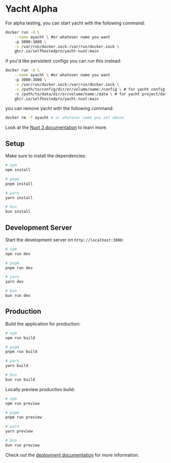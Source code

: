 # Yacht Alpha

For alpha testing, you can start yacht with the following command:

```bash
docker run -d \
    --name ayacht \ #or whatever name you want
    -p 3000:3000 \
    -v /var/run/docker.sock:/var/run/docker.sock \
    ghcr.io/selfhostedpro/yacht-nuxt:main
```

if you'd like persistent configs you can run this instead:

```bash
docker run -d \
    --name ayacht \ #or whatever name you want
    -p 3000:3000 \
    -v /var/run/docker.sock:/var/run/docker.sock \
    -v /path/to/config/dir/or/volume/name:/config \ # for yacht config directory
    -v /path/to/data/dir/or/volume/name:/data \ # for yacht project/data directory
    ghcr.io/selfhostedpro/yacht-nuxt:main
```

you can remove yacht with the following command:

```bash
docker rm -f ayacht # or whatever name you set above
```

Look at the [Nuxt 3 documentation](https://nuxt.com/docs/getting-started/introduction) to learn more.

## Setup

Make sure to install the dependencies:

```bash
# npm
npm install

# pnpm
pnpm install

# yarn
yarn install

# bun
bun install
```

## Development Server

Start the development server on `http://localhost:3000`:

```bash
# npm
npm run dev

# pnpm
pnpm run dev

# yarn
yarn dev

# bun
bun run dev
```

## Production

Build the application for production:

```bash
# npm
npm run build

# pnpm
pnpm run build

# yarn
yarn build

# bun
bun run build
```

Locally preview production build:

```bash
# npm
npm run preview

# pnpm
pnpm run preview

# yarn
yarn preview

# bun
bun run preview
```

Check out the [deployment documentation](https://nuxt.com/docs/getting-started/deployment) for more information.
